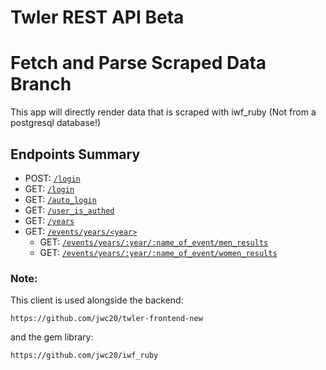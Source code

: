 # Twler REST API Beta

# Fetch and Parse Scraped Data Branch

This app will directly render data that is scraped with iwf_ruby
(Not from a postgresql database!)

## Endpoints Summary

- POST: [`/login`](#login)
- GET: [`/login`](#token_authenticate)
- GET: [`/auto_login`](#auto_login)
- GET: [`/user_is_authed`](#user_is_authed)
- GET: [`/years`](#years)
- GET: [`/events/years/<year>`](#events_by_year)
  - GET: [`/events/years/:year/:name_of_event/men_results`](#men_results)
  - GET: [`/events/years/:year/:name_of_event/women_results`](#women_results)



### Note:

This client is used alongside the backend:

```
https://github.com/jwc20/twler-frontend-new
```

and the gem library:

```
https://github.com/jwc20/iwf_ruby
```




